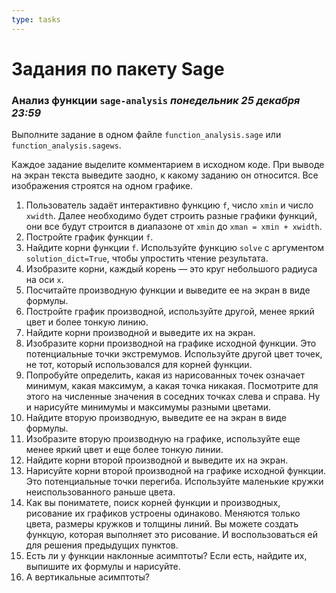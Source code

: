 ```yaml
---
type: tasks
---
```


# Задания по пакету Sage

### Анализ функции `sage-analysis` ___понедельник 25 декабря 23:59___

Выполните задание в одном файле `function_analysis.sage` или `function_analysis.sagews`.

Каждое задание выделите комментарием в исходном коде. При выводе на экран текста выведите заодно, к какому заданию он относится. Все изображения строятся на одном графике.

  1. Пользователь задаёт интерактивно функцию `f`, число `xmin` и число `xwidth`. Далее необходимо будет строить разные графики функций, они все будут строится в диапазоне от `xmin` до `xman = xmin + xwidth`.
  1. Постройте график функции `f`.
  1. Найдите корни функции `f`. Используйте функцию `solve` с аргументом `solution_dict=True`, чтобы упростить чтение результата.
  1. Изобразите корни, каждый корень — это круг небольшого радиуса на оси `x`.
  1. Посчитайте производную функции и выведите ее на экран в виде формулы.
  1. Постройте график производной, используйте другой, менее яркий цвет и более тонкую линию.
  1. Найдите корни производной и выведите их на экран.
  1. Изобразите корни производной на графике исходной функции. Это потенциальные точки экстремумов. Используйте другой цвет точек, не тот, который использовался для корней функции.
  1. Попробуйте определить, какая из нарисованных точек означает минимум, какая максимум, а какая точка никакая. Посмотрите для этого на численные значения в соседних точках слева и справа. Ну и нарисуйте минимумы и максимумы разными цветами.
  1. Найдите вторую производную, выведите ее на экран в виде формулы.
  1. Изобразите вторую производную на графике, используйте еще менее яркий цвет и еще более тонкую линии.
  1. Найдите корни второй производной и выведите их на экран.
  1. Нарисуйте корни второй производной на графике исходной функции. Это потенциальные точки перегиба. Используйте маленькие кружки неиспользованного раньше цвета.
  1. Как вы пониматете, поиск корней функции и производных, рисование их графиков устроены одинаково. Меняются только цвета, размеры кружков и толщины линий. Вы можете создать функцую, которая выполняет это рисование. И воспользоваться ей для решения предыдущих пунктов.
  1. Есть ли у функции наклонные асимптоты? Если есть, найдите их, выпишите их формулы и нарисуйте.
  1. А вертикальные асимптоты?

